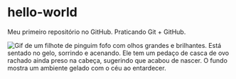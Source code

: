 # hello-world
Meu primeiro repositório no GitHub. Praticando Git + GitHub.

![Gif de um filhote de pinguim fofo com olhos grandes e brilhantes. Está sentado no gelo, sorrindo e acenando. Ele tem um pedaço de casca de ovo rachado ainda preso na cabeça, sugerindo que acabou de nascer. O fundo mostra um ambiente gelado com o céu ao entardecer.](https://media3.giphy.com/media/Cmr1OMJ2FN0B2/giphy.gif?cid=790b76112e3e9eaa416c803fbf3b929f75c3716726601d56&rid=giphy.gif)
